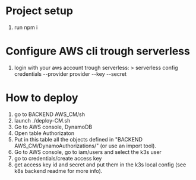 # Project setup
1. run npm i

# Configure AWS cli trough serverless
1. login with your aws account trough serverless: > serverless config credentials --provider provider --key <key> --secret <secret> 

# How to deploy
1. go to BACKEND AWS_CM/sh
2. launch ./deploy-CM.sh
3. Go to AWS console, DynamoDB
4. Open table Authorizaton
5. Put in this table all the objects defined in "BACKEND AWS_CM/DynamoAuthorizations/<filename>" (or use an import tool).
6. Go to AWS console, go to iam/users and select the k3s user
7. go to credentials/create access key 
8. get access key id and secret and put them in the k3s local config (see k8s backend readme for more info).

